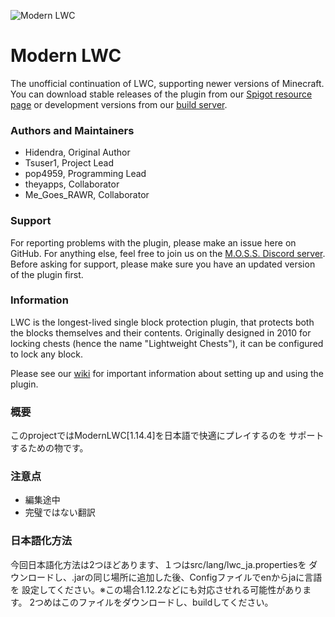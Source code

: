 ![Modern LWC](https://i.imgur.com/m7XcQUt.png)
# Modern LWC

The unofficial continuation of LWC, supporting newer versions of Minecraft. You can download stable releases of the plugin from our [Spigot resource page](https://www.spigotmc.org/resources/modern-lwc-continuation-of-lwc.2162/) or development versions from our [build server](https://ci.zeusmainframe.ml/job/modern-lwc/job/dev-builds/).

### Authors and Maintainers
  * Hidendra, Original Author
  * Tsuser1, Project Lead
  * pop4959, Programming Lead
  * theyapps, Collaborator
  * Me_Goes_RAWR, Collaborator

### Support
For reporting problems with the plugin, please make an issue here on GitHub. For anything else, feel free to join us on the [M.O.S.S. Discord server](https://discord.gg/SBfB2Dd). Before asking for support, please make sure you have an updated version of the plugin first.
  
### Information
LWC is the longest-lived single block protection plugin, that protects both the blocks themselves and their contents. Originally designed in 2010 for locking chests (hence the name "Lightweight Chests"), it can be configured to lock any block.

Please see our [wiki](https://github.com/Tsuser1/Modern-LWC/wiki) for important information about setting up and using the plugin.

### 概要
このprojectではModernLWC[1.14.4]を日本語で快適にプレイするのを
サポートするための物です。

### 注意点
  * 編集途中
  * 完璧ではない翻訳

### 日本語化方法
今回日本語化方法は2つほどあります、１つはsrc/lang/lwc_ja.propertiesを
ダウンロードし、.jarの同じ場所に追加した後、Configファイルでenからjaに言語を
設定してください。※この場合1.12.2などにも対応させれる可能性があります。
2つめはこのファイルをダウンロードし、buildしてください。